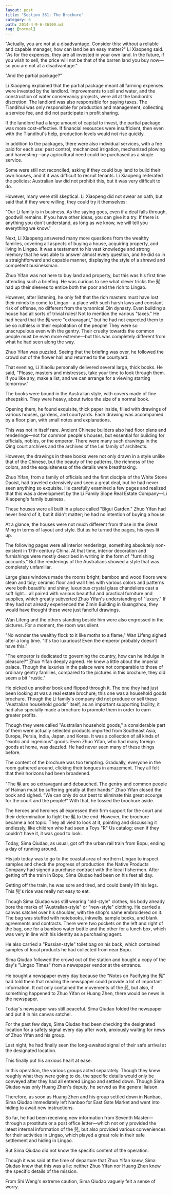 ```yaml
---
layout: post
title: "Section 361: The Brochure"
category: 6
path: 2014-4-9-6-36100.md
tag: [normal]
---
```


"Actually, you are not at a disadvantage. Consider this: without a reliable and capable manager, how can land be an easy matter?" Li Xiaopeng said. "As for the expenses, they are all invested in your own land. In the future, if you wish to sell, the price will not be that of the barren land you buy now—so you are not at a disadvantage."

"And the partial package?"

Li Xiaopeng explained that the partial package meant all farming expenses were invested by the landlord. Improvements to soil and water, and the construction of water conservancy projects, were all at the landlord's discretion. The landlord was also responsible for paying taxes. The Tiandihui was only responsible for production and management, collecting a service fee, and did not participate in profit sharing.

If the landlord had a large amount of capital to invest, the partial package was more cost-effective. If financial resources were insufficient, then even with the Tiandihui's help, production levels would not rise quickly.

In addition to the packages, there were also individual services, with a fee paid for each use: pest control, mechanized irrigation, mechanized plowing and harvesting—any agricultural need could be purchased as a single service.

Some were still not reconciled, asking if they could buy land to build their own houses, and if it was difficult to recruit tenants. Li Xiaopeng reiterated the policies: Australian law did not prohibit this, but it was very difficult to do.

However, many were still skeptical. Li Xiaopeng did not swear an oath, but said that if they were willing, they could try it themselves:

"Our Li family is in business. As the saying goes, even if a deal falls through, goodwill remains. If you have other ideas, you can give it a try. If there is anything you don't understand, as long as we know, we will tell you everything we know."

Next, Li Xiaopeng answered many more questions from the wealthy families, covering all aspects of buying a house, acquiring property, and living in Lingao. It was a testament to his vast knowledge and strong memory that he was able to answer almost every question, and he did so in a straightforward and capable manner, displaying the style of a shrewd and competent businessman.

Zhuo Yifan was not here to buy land and property, but this was his first time attending such a briefing. He was curious to see what clever tricks the 髡 had up their sleeves to entice both the poor and the rich to Lingao.

However, after listening, he only felt that the rich masters must have lost their minds to come to Lingao—a place with such harsh laws and constant risk of offense, no different from the tyrannical Qin dynasty. Even building a house had all sorts of trivial rules! Not to mention the various "taxes." He had heard that the 髡 were "extravagant," but he had not expected them to be so ruthless in their exploitation of the people! They were so unscrupulous even with the gentry. Their cruelty towards the common people must be even more extreme—but this was completely different from what he had seen along the way.

Zhuo Yifan was puzzled. Seeing that the briefing was over, he followed the crowd out of the flower hall and returned to the courtyard.

That evening, Li Xiaoliu personally delivered several large, thick books. He said, "Please, masters and mistresses, take your time to look through them. If you like any, make a list, and we can arrange for a viewing starting tomorrow."

The books were bound in the Australian style, with covers made of fine sheepskin. They were heavy, about twice the size of a normal book.

Opening them, he found exquisite, thick paper inside, filled with drawings of various houses, gardens, and courtyards. Each drawing was accompanied by a floor plan, with small notes and explanations.

This was not in itself rare. Ancient Chinese builders also had floor plans and renderings—not for common people's houses, but essential for building for officials, nobles, or the emperor. There were many such drawings in the Qing court archives and the archives of the Lei family of architects.

However, the drawings in these books were not only drawn in a style unlike that of the Chinese, but the beauty of the patterns, the richness of the colors, and the exquisiteness of the details were breathtaking.

Zhuo Yifan, from a family of officials and the first disciple of the White Stone Daoist, had traveled extensively and seen a great deal, but he had never seen anything so exquisite. He carefully examined a few pages and realized that this was a development by the Li Family Slope Real Estate Company—Li Xiaopeng's family business.

These houses were all built in a place called "Bigui Garden." Zhuo Yifan had never heard of it, but it didn't matter; he had no intention of buying a house.

At a glance, the houses were not much different from those in the Great Ming in terms of layout and style. But as he turned the pages, his eyes lit up.

The following pages were all interior renderings, something absolutely non-existent in 17th-century China. At that time, interior decoration and furnishings were mostly described in writing in the form of "furnishing accounts." But the renderings of the Australians showed a style that was completely unfamiliar.

Large glass windows made the rooms bright; bamboo and wood floors were clean and tidy; ceramic floor and wall tiles with various colors and patterns were both beautiful and shiny; luxurious crystal glass chandeliers cast a soft light... all paired with various beautiful and practical furniture and supplies, which greatly subverted Zhuo Yifan's understanding of "luxury." If they had not already experienced the Zimin Building in Guangzhou, they would have thought these were just fanciful drawings.

Wan Lifeng and the others standing beside him were also engrossed in the pictures. For a moment, the room was silent.

"No wonder the wealthy flock to it like moths to a flame," Wan Lifeng sighed after a long time. "It's too luxurious! Even the emperor probably doesn't have this."

"The emperor is dedicated to governing the country, how can he indulge in pleasure?" Zhuo Yifan deeply agreed. He knew a little about the imperial palace. Though the luxuries in the palace were not comparable to those of ordinary gentry families, compared to the pictures in this brochure, they did seem a bit "rustic."

He picked up another book and flipped through it. The one they had just been looking at was a real estate brochure; this one was a household goods brochure. Though the Li family's company did not produce or sell these "Australian household goods" itself, as an important supporting facility, it had also specially made a brochure to promote them in order to earn greater profits.

Though they were called "Australian household goods," a considerable part of them were actually selected products imported from Southeast Asia, Europe, Persia, India, Japan, and Korea. It was a collection of all kinds of "exotic and ingenious" goods. Even Zhuo Yifan, who had many foreign goods at home, was dazzled. He had never seen many of these things before.

The content of the brochure was too tempting. Gradually, everyone in the room gathered around, clicking their tongues in amazement. They all felt that their horizons had been broadened.

"The 髡 are so extravagant and debauched. The gentry and common people of Hainan must be suffering greatly at their hands!" Zhuo Yifan closed the book and sighed. "We can only do our best to eliminate this great scourge for the court and the people!" With that, he tossed the brochure aside.

The heroes and heroines all expressed their firm support for the court and their determination to fight the 髡 to the end. However, the brochure became a hot topic. They all vied to look at it, pointing and discussing it endlessly, like children who had seen a Toys "R" Us catalog: even if they couldn't have it, it was good to look.

Today, Sima Qiudao, as usual, got off the urban rail train from Bopu, ending a day of running around.

His job today was to go to the coastal area of northern Lingao to inspect samples and check the progress of production: the Native Products Company had signed a purchase contract with the local fishermen. After getting off the train in Bopu, Sima Qiudao had been on his feet all day.

Getting off the train, he was sore and tired, and could barely lift his legs. This 髡's rice was really not easy to eat.

Though Sima Qiudao was still wearing "old-style" clothes, his body already bore the marks of "Australian-style" or "new-style" clothing. He carried a canvas satchel over his shoulder, with the shop's name embroidered on it. The bag was stuffed with notebooks, inkwells, sample books, and blank agreements and contracts. There were two pockets on the left and right of the bag, one for a bamboo water bottle and the other for a lunch box, which was very in line with his identity as a purchasing agent.

He also carried a "Russian-style" toilet bag on his back, which contained samples of local products he had collected from near Bopu.

Sima Qiudao followed the crowd out of the station and bought a copy of the day's "Lingao Times" from a newspaper vendor at the entrance.

He bought a newspaper every day because the "Notes on Pacifying the 髡" had told them that reading the newspaper could provide a lot of important information. It not only contained the movements of the 髡, but also, if something happened to Zhuo Yifan or Huang Zhen, there would be news in the newspaper.

Today's newspaper was still peaceful. Sima Qiudao folded the newspaper and put it in his canvas satchel.

For the past few days, Sima Qiudao had been checking the designated location for a safety signal every day after work, anxiously waiting for news of Zhuo Yifan and his group.

Last night, he had finally seen the long-awaited signal of their safe arrival at the designated location.

This finally put his anxious heart at ease.

In this operation, the various groups acted separately. Though they knew roughly what they were going to do, the specific details would only be conveyed after they had all entered Lingao and settled down. Though Sima Qiudao was only Huang Zhen's deputy, he served as the general liaison.

Therefore, as soon as Huang Zhen and his group settled down in Nanbao, Sima Qiudao immediately left Nanbao for East Gate Market and went into hiding to await new instructions.

So far, he had been receiving new information from Seventh Master—through a prostitute or a post office letter—which not only provided the latest internal information of the 髡, but also provided various conveniences for their activities in Lingao, which played a great role in their safe settlement and hiding in Lingao.

But Sima Qiudao did not know the specific content of the operation.

Though it was said at the time of departure that Zhuo Yifan knew, Sima Qiudao knew that this was a lie: neither Zhuo Yifan nor Huang Zhen knew the specific details of the mission.

From Shi Weng's extreme caution, Sima Qiudao vaguely felt a sense of worry.